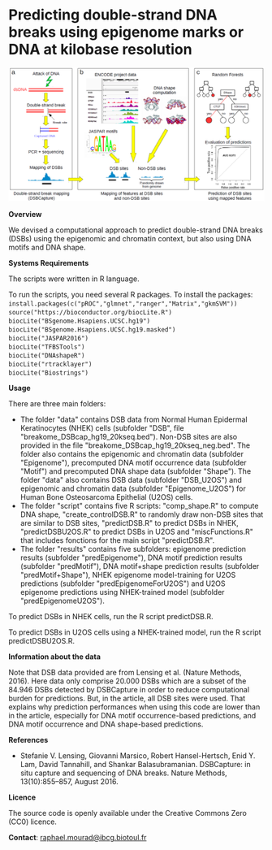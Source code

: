 # Predicting double-strand DNA breaks using epigenome marks or DNA at kilobase resolution

![alt text](https://github.com/morphos30/PredDSB/blob/master/predDSB.png)

**Overview**

We devised a computational approach to predict double-strand DNA breaks (DSBs) using the epigenomic and chromatin context, but also using DNA motifs and DNA shape.

**Systems Requirements**

The scripts were written in R language. 

To run the scripts, you need several R packages. To install the packages:
`install.packages(c("pROC","glmnet","ranger","Matrix","gkmSVM"))` \
`source("https://bioconductor.org/biocLite.R")` \
`biocLite("BSgenome.Hsapiens.UCSC.hg19")` \
`biocLite("BSgenome.Hsapiens.UCSC.hg19.masked")` \
`biocLite("JASPAR2016")` \
`biocLite("TFBSTools")` \
`biocLite("DNAshapeR")` \
`biocLite("rtracklayer")` \
`biocLite("Biostrings")` 

**Usage**

There are three main folders: 
- The folder "data" contains DSB data from  Normal Human Epidermal Keratinocytes (NHEK) cells (subfolder "DSB", file "breakome_DSBcap_hg19_20kseq.bed"). Non-DSB sites are also provided in the file "breakome_DSBcap_hg19_20kseq_neg.bed". The folder also contains the epigenomic and chromatin data (subfolder "Epigenome"), precomputed DNA motif occurrence data (subfolder "Motif") and precomputed DNA shape data (subfolder "Shape"). The folder "data" also contains DSB data (subfolder "DSB_U2OS") and epigenomic and chromatin data (subfolder "Epigenome_U2OS") for Human Bone Osteosarcoma Epithelial (U2OS) cells.
- The folder "script" contains five R scripts: "comp_shape.R" to compute DNA shape, "create_controlDSB.R" to randomly draw non-DSB sites that are similar to DSB sites, "predictDSB.R" to predict DSBs in NHEK, "predictDSBU2OS.R" to predict DSBs in U2OS and "miscFunctions.R" that includes fonctions for the main script "predictDSB.R". 
- The folder "results" contains five subfolders: epigenome prediction results (subfolder "predEpigenome"), DNA motif prediction results (subfolder "predMotif"), DNA motif+shape prediction results (subfolder "predMotif+Shape"), NHEK epigenome model-training for U2OS predictions (subfolder "predEpigenomeForU2OS") and U2OS epigenome predictions using NHEK-trained model (subfolder "predEpigenomeU2OS"). 

To predict DSBs in NHEK cells, run the R script predictDSB.R. 

To predict DSBs in U2OS cells using a NHEK-trained model, run the R script predictDSBU2OS.R. 

**Information about the data**

Note that DSB data provided are from Lensing et al. (Nature Methods, 2016). Here data only comprise 20.000 DSBs which are a subset of the 84.946 DSBs detected by DSBCapture in order to reduce computational burden for predictions. But, in the article, all DSB sites were used. That explains why prediction performances when using this code are lower than in the article, especially for DNA motif occurrence-based predictions, and DNA motif occurrence and DNA shape-based predictions. 

**References**
- Stefanie V. Lensing, Giovanni Marsico, Robert Hansel-Hertsch, Enid Y. Lam, David Tannahill, and Shankar Balasubramanian. DSBCapture: in situ capture and sequencing of DNA breaks. Nature Methods, 13(10):855–857, August 2016.

**Licence**

The source code is openly available under the Creative Commons Zero (CC0) licence.

**Contact**:
raphael.mourad@ibcg.biotoul.fr
